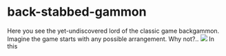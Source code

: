 # back-stabbed-gammon
 Here you see the yet-undiscovered lord of the classic game backgammon. Imagine the game starts with any possible arrangement. Why not?..
![](https://github.com/ahmet-umut/back-stabbed-gammon/blob/main/random%20play.gif)
In this 
